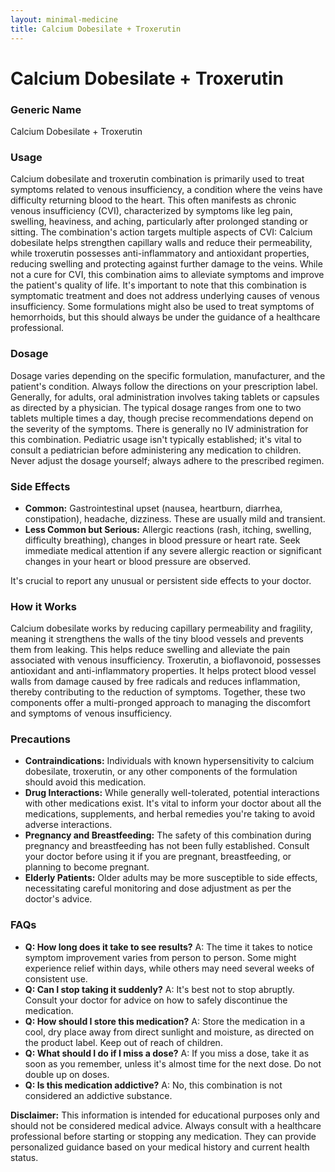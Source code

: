 ```yaml
---
layout: minimal-medicine
title: Calcium Dobesilate + Troxerutin
---
```


# Calcium Dobesilate + Troxerutin
### Generic Name
Calcium Dobesilate + Troxerutin

### Usage

Calcium dobesilate and troxerutin combination is primarily used to treat symptoms related to venous insufficiency, a condition where the veins have difficulty returning blood to the heart.  This often manifests as chronic venous insufficiency (CVI), characterized by symptoms like leg pain, swelling, heaviness, and aching, particularly after prolonged standing or sitting.  The combination's action targets multiple aspects of CVI: Calcium dobesilate helps strengthen capillary walls and reduce their permeability, while troxerutin possesses anti-inflammatory and antioxidant properties, reducing swelling and protecting against further damage to the veins.  While not a cure for CVI, this combination aims to alleviate symptoms and improve the patient's quality of life. It's important to note that this combination is symptomatic treatment and does not address underlying causes of venous insufficiency.  Some formulations might also be used to treat symptoms of hemorrhoids, but this should always be under the guidance of a healthcare professional.


### Dosage

Dosage varies depending on the specific formulation, manufacturer, and the patient's condition.  Always follow the directions on your prescription label.  Generally, for adults, oral administration involves taking tablets or capsules as directed by a physician. The typical dosage ranges from one to two tablets multiple times a day, though precise recommendations depend on the severity of the symptoms.  There is generally no IV administration for this combination.  Pediatric usage isn't typically established; it's vital to consult a pediatrician before administering any medication to children.  Never adjust the dosage yourself; always adhere to the prescribed regimen.

### Side Effects

* **Common:**  Gastrointestinal upset (nausea, heartburn, diarrhea, constipation), headache, dizziness.  These are usually mild and transient.
* **Less Common but Serious:** Allergic reactions (rash, itching, swelling, difficulty breathing), changes in blood pressure or heart rate.  Seek immediate medical attention if any severe allergic reaction or significant changes in your heart or blood pressure are observed.

It's crucial to report any unusual or persistent side effects to your doctor.

### How it Works

Calcium dobesilate works by reducing capillary permeability and fragility, meaning it strengthens the walls of the tiny blood vessels and prevents them from leaking. This helps reduce swelling and alleviate the pain associated with venous insufficiency. Troxerutin, a bioflavonoid, possesses antioxidant and anti-inflammatory properties.  It helps protect blood vessel walls from damage caused by free radicals and reduces inflammation, thereby contributing to the reduction of symptoms.  Together, these two components offer a multi-pronged approach to managing the discomfort and symptoms of venous insufficiency.


### Precautions

* **Contraindications:**  Individuals with known hypersensitivity to calcium dobesilate, troxerutin, or any other components of the formulation should avoid this medication.
* **Drug Interactions:**  While generally well-tolerated, potential interactions with other medications exist.  It's vital to inform your doctor about all the medications, supplements, and herbal remedies you're taking to avoid adverse interactions.
* **Pregnancy and Breastfeeding:**  The safety of this combination during pregnancy and breastfeeding has not been fully established.  Consult your doctor before using it if you are pregnant, breastfeeding, or planning to become pregnant.
* **Elderly Patients:** Older adults may be more susceptible to side effects, necessitating careful monitoring and dose adjustment as per the doctor's advice.

### FAQs

* **Q: How long does it take to see results?**  A: The time it takes to notice symptom improvement varies from person to person.  Some might experience relief within days, while others may need several weeks of consistent use.
* **Q: Can I stop taking it suddenly?**  A:  It's best not to stop abruptly.  Consult your doctor for advice on how to safely discontinue the medication.
* **Q: How should I store this medication?**  A: Store the medication in a cool, dry place away from direct sunlight and moisture, as directed on the product label.  Keep out of reach of children.
* **Q: What should I do if I miss a dose?** A: If you miss a dose, take it as soon as you remember, unless it's almost time for the next dose.  Do not double up on doses.
* **Q: Is this medication addictive?** A: No, this combination is not considered an addictive substance.

**Disclaimer:** This information is intended for educational purposes only and should not be considered medical advice. Always consult with a healthcare professional before starting or stopping any medication.  They can provide personalized guidance based on your medical history and current health status.

